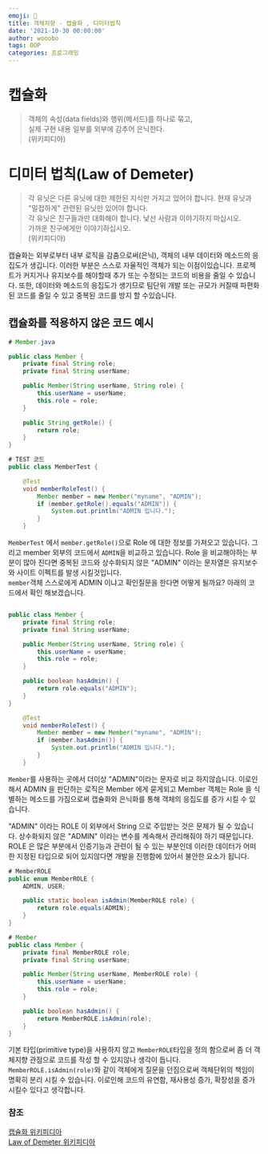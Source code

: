 ```yaml
---
emoji: 🔮
title: 객체지향 - 캡슐화 , 디미터법칙
date: '2021-10-30 00:00:00'
author: wooobo
tags: OOP
categories: 프로그래밍
---
```


# 캡슐화
> 객체의 속성(data fields)와 행위(메서드)를 하나로 묶고,  
> 실제 구현 내용 일부를 외부에 감추어 은닉한다.  
> (위키피디아)

# 디미터 법칙(Law of Demeter)
>각 유닛은 다른 유닛에 대한 제한된 지식만 가지고 있어야 합니다. 현재 유닛과 "밀접하게" 관련된 유닛만 있어야 합니다.  
각 유닛은 친구들과만 대화해야 합니다. 낯선 사람과 이야기하지 마십시오.  
가까운 친구에게만 이야기하십시오.  
> (위키피디아)


캡슐화는 외부로부터 내부 로직을 감춤으로써(은닉), 객체의 내부 데이터와 메소드의 응집도가 생깁니다. 이러한 부분은 스스로 자율적인 객체가 되는 이점이있습니다. 
프로젝트가 커지거나 유지보수를 해야할때 추가 또는 수정되는 코드의 비용을 줄일 수 있습니다.
또한, 데이터와 메소드의 응집도가 생기므로 팀단위 개발 또는 규모가 커질때 파편화된 코드를 줄일 수 있고 중복된 코드를 방지 할 수있습니다.

## 캡슐화를 적용하지 않은 코드 예시
```java
# Member.java

public class Member {
    private final String role;
    private final String userName;

    public Member(String userName, String role) {
        this.userName = userName;
        this.role = role;
    }

    public String getRole() {
        return role;
    }
}

```
```java
# TEST 코드
public class MemberTest {

    @Test
    void memberRoleTest() {
        Member member = new Member("myname", "ADMIN");
        if (member.getRole().equals("ADMIN")) {
            System.out.println("ADMIN 입니다.");
        }
    }
```

<code>MemberTest</code> 에서 ```member.getRole()```으로 Role 에 대한 정보를 가져오고 있습니다. 그리고 member 외부의 코드에서 
```ADMIN```을 비교하고 있습니다. Role 을 비교해야하는 부분이 많아 진다면 중복된 코드와 상수화되지 않은 "ADMIN" 이라는 문자열은 유지보수와 사이트 이펙트를 발생 시킬것입니다.  
```member```객체 스스로에게 ADMIN 이냐고 확인질문을 한다면 어떻게 될까요? 아래의 코드에서 확인 해보겠습니다.  


```java

public class Member {
    private final String role;
    private final String userName;

    public Member(String userName, String role) {
        this.userName = userName;
        this.role = role;
    }

    public boolean hasAdmin() {
        return role.equals("ADMIN");
    }
}
```
```java
    @Test
    void memberRoleTest() {
        Member member = new Member("myname", "ADMIN");
        if (member.hasAdmin()) {
            System.out.println("ADMIN 입니다.");
        }
    }

```

```Member```를 사용하는 곳에서 더이상 "ADMIN"이라는 문자로 비교 하지않습니다. 이로인해서 ADMIN 을 판단하는 로직은 Member 에게 묻게되고 
Member 객체는 Role 을 식별하는 메소드를 가짐으로써 캡슐화와 은닉화를 통해 객체의 응집도를 증가 시킬 수 있습니다.  

"ADMIN" 이라는 ROLE 이 외부에서 String 으로 주입받는 것은 문제가 될 수 있습니다. 상수화되지 않은 "ADMIN" 이라는 변수를 계속해서 관리해줘야 하기 때문입니다.  
ROLE 은 많은 부분에서 
인증기능과 관련이 될 수 있는 부분인데 이러한 데이터가 어떠한 지정된 타입으로 되어 있지않다면 개발을 진행함에 있어서 불안한 요소가 됩니다.  

```java
# MemberROLE
public enum MemberROLE {
    ADMIN, USER;

    public static boolean isAdmin(MemberROLE role) {
        return role.equals(ADMIN);
    }
}
```

```java
# Member
public class Member {
    private final MemberROLE role;
    private final String userName;

    public Member(String userName, MemberROLE role) {
        this.userName = userName;
        this.role = role;
    }

    public boolean hasAdmin() {
        return MemberROLE.isAdmin(role);
    }
}
```

기본 타입(primitive type)을 사용하지 않고 ```MemberROLE```타입을 정의 함으로써 좀 더 객체지향 관점으로 코드를 작성 할 수 있지않나 생각이 듭니다.   
```MemberROLE.isAdmin(role)```와 같이 객체에게 질문을 던짐으로써 객체단위의 책임이 명확히 분리 시킬 수 있습니다. 이로인해 코드의 유연함, 재사용성 증가, 확장성을
증가 시킬수  있다고 생각합니다.
  



### 참조
[캡슐화 위키피디아](https://ko.wikipedia.org/wiki/%EC%BA%A1%EC%8A%90%ED%99%94)  
[Law of Demeter 위키피디아](https://en.wikipedia.org/wiki/Law_of_Demeter)